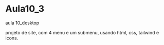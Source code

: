 # Aula10_3
aula 10_desktop

projeto de site, com 4 menu e um submenu, usando html, css, tailwind e icons.
